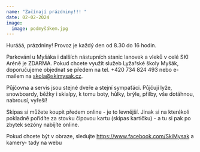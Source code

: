 ```yaml
---
name: "Začínají prázdniny!!! "
date: 02-02-2024
image:
  image: podmyšákem.jpg
---
```

H﻿urááá, prázdniny! Provoz je každý den od 8.30 do 16 hodin.

Parkování u Myšáka i dalších nástupních stanic lanovek a vleků v celé SKI Aréně je ZDARMA. Pokud chcete využít služeb Lyžařské školy Myšák, doporučujeme objednat se předem na tel. +420 734 824 493 nebo e-mailem na skola@skimysak.cz.

Půjčovna a servis jsou stejné dveře a stejní sympaťáci. Půjčují lyže, snowboardy, běžky i skialpy, k tomu boty, hůlky, brýle, přilby, vše dotáhnou, nabrousí, vyřeší!

Skipas si můžete koupit předem online - je to levnější. Jinak si na kterékoli pokladně pořídíte za stovku čipovou kartu (skipas kartičku) - a tu si pak po zbytek sezóny nabíjíte online.

Pokud chcete být v obraze, sledujte https://www.facebook.com/SkiMysak a kamery- tady na webu